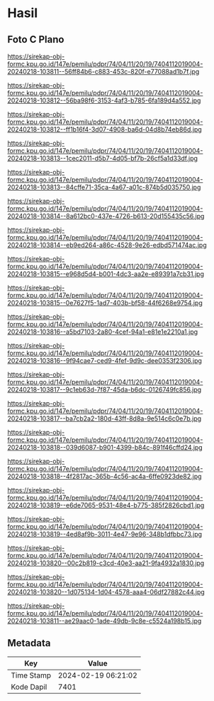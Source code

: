 # Hasil

## Foto C Plano

https://sirekap-obj-formc.kpu.go.id/147e/pemilu/pdpr/74/04/11/20/19/7404112019004-20240218-103811--56ff84b6-c883-453c-820f-e77088ad1b7f.jpg

https://sirekap-obj-formc.kpu.go.id/147e/pemilu/pdpr/74/04/11/20/19/7404112019004-20240218-103812--56ba98f6-3153-4af3-b785-6fa189d4a552.jpg

https://sirekap-obj-formc.kpu.go.id/147e/pemilu/pdpr/74/04/11/20/19/7404112019004-20240218-103812--ff1b16f4-3d07-4908-ba6d-04d8b74eb86d.jpg

https://sirekap-obj-formc.kpu.go.id/147e/pemilu/pdpr/74/04/11/20/19/7404112019004-20240218-103813--1cec2011-d5b7-4d05-bf7b-26cf5a1d33df.jpg

https://sirekap-obj-formc.kpu.go.id/147e/pemilu/pdpr/74/04/11/20/19/7404112019004-20240218-103813--84cffe71-35ca-4a67-a01c-874b5d035750.jpg

https://sirekap-obj-formc.kpu.go.id/147e/pemilu/pdpr/74/04/11/20/19/7404112019004-20240218-103814--8a612bc0-437e-4726-b613-20d155435c56.jpg

https://sirekap-obj-formc.kpu.go.id/147e/pemilu/pdpr/74/04/11/20/19/7404112019004-20240218-103814--eb9ed264-a86c-4528-9e26-edbd571474ac.jpg

https://sirekap-obj-formc.kpu.go.id/147e/pemilu/pdpr/74/04/11/20/19/7404112019004-20240218-103815--e968d5d4-b001-4dc3-aa2e-e89391a7cb31.jpg

https://sirekap-obj-formc.kpu.go.id/147e/pemilu/pdpr/74/04/11/20/19/7404112019004-20240218-103815--0e7627f5-1ad7-403b-bf58-44f6268e9754.jpg

https://sirekap-obj-formc.kpu.go.id/147e/pemilu/pdpr/74/04/11/20/19/7404112019004-20240218-103816--a5bd7103-2a80-4cef-94a1-e81e1e2210a1.jpg

https://sirekap-obj-formc.kpu.go.id/147e/pemilu/pdpr/74/04/11/20/19/7404112019004-20240218-103816--9f94cae7-ced9-4fef-9d9c-dee0353f2306.jpg

https://sirekap-obj-formc.kpu.go.id/147e/pemilu/pdpr/74/04/11/20/19/7404112019004-20240218-103817--9c1eb63d-7f87-45da-b6dc-0126749fc856.jpg

https://sirekap-obj-formc.kpu.go.id/147e/pemilu/pdpr/74/04/11/20/19/7404112019004-20240218-103817--ba7cb2a2-180d-43ff-8d8a-9e514c6c0e7b.jpg

https://sirekap-obj-formc.kpu.go.id/147e/pemilu/pdpr/74/04/11/20/19/7404112019004-20240218-103818--039d6087-b901-4399-b84c-891f46cffd24.jpg

https://sirekap-obj-formc.kpu.go.id/147e/pemilu/pdpr/74/04/11/20/19/7404112019004-20240218-103818--4f2817ac-365b-4c56-ac4a-6ffe0923de82.jpg

https://sirekap-obj-formc.kpu.go.id/147e/pemilu/pdpr/74/04/11/20/19/7404112019004-20240218-103819--e6de7065-9531-48e4-b775-385f2826cbd1.jpg

https://sirekap-obj-formc.kpu.go.id/147e/pemilu/pdpr/74/04/11/20/19/7404112019004-20240218-103819--4ed8af9b-3011-4e47-9e96-348b1dfbbc73.jpg

https://sirekap-obj-formc.kpu.go.id/147e/pemilu/pdpr/74/04/11/20/19/7404112019004-20240218-103820--00c2b819-c3cd-40e3-aa21-9fa4932a1830.jpg

https://sirekap-obj-formc.kpu.go.id/147e/pemilu/pdpr/74/04/11/20/19/7404112019004-20240218-103820--1d075134-1d04-4578-aaa4-06df27882c44.jpg

https://sirekap-obj-formc.kpu.go.id/147e/pemilu/pdpr/74/04/11/20/19/7404112019004-20240218-103811--ae29aac0-1ade-49db-9c8e-c5524a198b15.jpg


## Metadata

| Key        | Value               |
| ---------- | ------------------- |
| Time Stamp | 2024-02-19 06:21:02 |
| Kode Dapil | 7401                |



